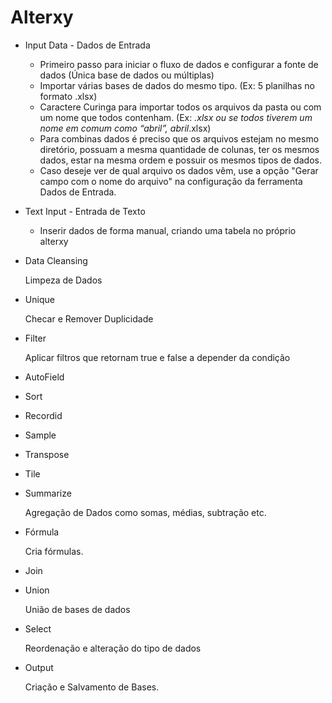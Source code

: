 # Alterxy

- Input Data - Dados de Entrada
    - Primeiro passo para iniciar o fluxo de dados e configurar a fonte de dados (Única base de dados ou múltiplas)
    - Importar várias bases de dados do mesmo tipo. (Ex: 5 planilhas no formato .xlsx)
    - Caractere Curinga para importar todos os arquivos da pasta ou com um nome que todos contenham. (Ex: *.xlsx ou se todos tiverem um nome em comum como “abril”, abril*.xlsx)
    - Para combinas dados é preciso que os arquivos estejam no mesmo diretório, possuam a mesma quantidade de colunas, ter os mesmos dados, estar na mesma ordem e possuir os mesmos tipos de dados.
    - Caso deseje ver de qual arquivo os dados vêm, use a opção "Gerar campo com o nome do arquivo" na configuração da ferramenta Dados de Entrada.
    
- Text Input - Entrada de Texto
    - Inserir dados de forma manual, criando  uma tabela no próprio alterxy
- Data Cleansing
    
    Limpeza de Dados
    
- Unique
    
    Checar e Remover Duplicidade
    
- Filter
    
    Aplicar filtros que retornam true e false a depender da condição
    
- AutoField
- Sort
- Recordid
- Sample
- Transpose
- Tile
- Summarize
    
    Agregação de Dados como somas, médias, subtração etc.
    
- Fórmula
    
    Cria fórmulas.
    
- Join
- Union
    
    União de bases de dados
    
- Select
    
    Reordenação e alteração do tipo de dados
    
- Output
    
    Criação e Salvamento de Bases.
